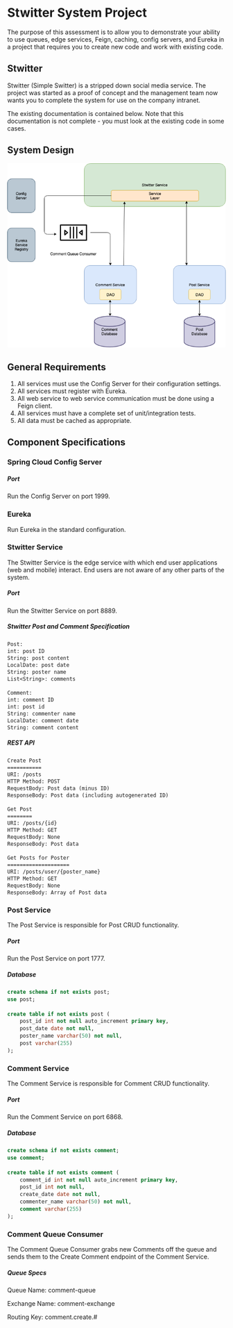 # Stwitter System Project

The purpose of this assessment is to allow you to demonstrate your ability to use queues, edge services, Feign, caching, config servers, and Eureka in a project that requires you to create new code and work with existing code.

## Stwitter

Stwitter (Simple Switter) is a stripped down social media service. The project was started as a proof of concept and the management team now wants you to complete the system for use on the company intranet.

The existing documentation is contained below. Note that this documentation is not complete - you must look at the existing code in some cases.

## System Design



![stwitter-system](images/stwitter-system.png)



## General Requirements

1. All services must use the Config Server for their configuration settings.
2. All services must register with Eureka.
3. All web service to web service communication must be done using a Feign client.
4. All services must have a complete set of unit/integration tests.
5. All data must be cached as appropriate.

## Component Specifications

### Spring Cloud Config Server

##### Port

Run the Config Server on port 1999.

### Eureka

Run Eureka in the standard configuration.

### Stwitter Service

The Stwitter Service is the edge service with which end user applications (web and mobile) interact. End users are not aware of any other parts of the system.

##### Port

Run the Stwitter Service on port 8889.

##### Stwitter Post and Comment Specification

```
Post:
int: post ID
String: post content
LocalDate: post date
String: poster name
List<String>: comments

Comment:
int: comment ID
int: post id
String: commenter name
LocalDate: comment date
String: comment content
```



##### REST API

```
Create Post
===========
URI: /posts
HTTP Method: POST
RequestBody: Post data (minus ID)
ResponseBody: Post data (including autogenerated ID)

Get Post
========
URI: /posts/{id}
HTTP Method: GET
RequestBody: None
ResponseBody: Post data

Get Posts for Poster
====================
URI: /posts/user/{poster_name}
HTTP Method: GET
RequestBody: None
ResponseBody: Array of Post data

```



### Post Service

The Post Service is responsible for Post CRUD functionality.

##### Port

Run the Post Service on port 1777.

##### Database

```sql
create schema if not exists post;
use post;

create table if not exists post (
	post_id int not null auto_increment primary key,
    post_date date not null,
    poster_name varchar(50) not null,
    post varchar(255)
);
```



### Comment Service

The Comment Service is responsible for Comment CRUD functionality.

##### Port

Run the Comment Service on port 6868.

##### Database

```sql
create schema if not exists comment;
use comment;

create table if not exists comment (
	comment_id int not null auto_increment primary key,
    post_id int not null,
    create_date date not null,
    commenter_name varchar(50) not null,
    comment varchar(255)
);
```



### Comment Queue Consumer

The Comment Queue Consumer grabs new Comments off the queue and sends them to the Create Comment endpoint of the Comment Service.

##### Queue Specs

Queue Name: comment-queue

Exchange Name: comment-exchange

Routing Key: comment.create.#